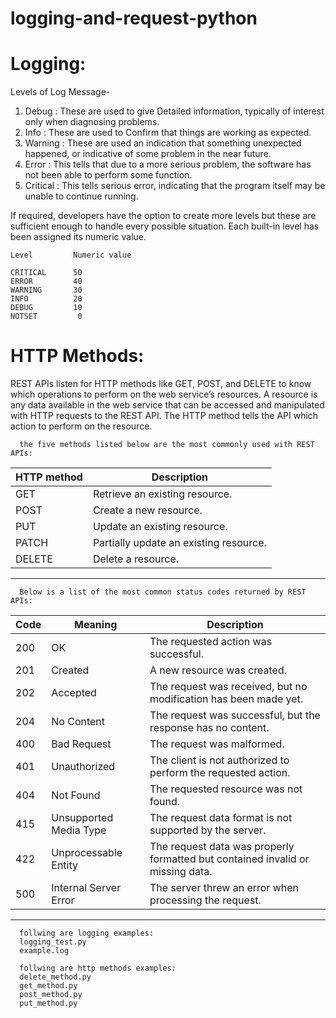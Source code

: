 # logging-and-request-python

# Logging:

Levels of Log Message-

1) Debug : These are used to give Detailed information, typically of interest only when diagnosing problems.
2) Info : These are used to Confirm that things are working as expected.
3) Warning : These are used an indication that something unexpected happened, or indicative of some problem in the near future.
4) Error : This tells that due to a more serious problem, the software has not been able to perform some function.
5) Critical : This tells serious error, indicating that the program itself may be unable to continue running.

If required, developers have the option to create more levels but these are sufficient enough to handle every possible situation.
Each built-in level has been assigned its numeric value.

  
    Level         Numeric value

    CRITICAL      50
    ERROR         40
    WARNING       30
    INFO          20
    DEBUG         10
    NOTSET         0
        

# HTTP Methods:
  REST APIs listen for HTTP methods like GET, POST, and DELETE to know which operations to perform
on the web service’s resources. A resource is any data available in the web service that can be
accessed and manipulated with HTTP requests to the REST API. The HTTP method tells the API which
action to perform on the resource.

      the five methods listed below are the most commonly used with REST APIs:
  
HTTP method     |    Description
----------------|-----------------------------------------
GET         	|  Retrieve an existing resource.
POST	        |  Create a new resource.
PUT	        |  Update an existing resource.
PATCH           |  Partially update an existing resource.
DELETE          |  Delete a resource.
----------------------------------------------------------
              


      Below is a list of the most common status codes returned by REST APIs:

   Code	  |   Meaning    	        |           Description
 ---------|-----------------------------|-----------------------------------------------------------------------------------
200	  |     OK	                |  	The requested action was successful.
201       |	   Created   	        |  	A new resource was created.
202	  |    Accepted	         	|  The request was received, but no modification has been made yet.
204       |	   No Content	       	|  The request was successful, but the response has no content.
400	  |    Bad Request	     	|  The request was malformed.
401	  |    Unauthorized	     	|  The client is not authorized to perform the requested action.
404	  |    Not Found	       	|  The requested resource was not found.
415	  |    Unsupported Media Type	|  The request data format is not supported by the server.	           
422	  |     Unprocessable Entity   	|  The request data was properly formatted but contained invalid or missing data.
500	  |   Internal Server Error   	|	The server threw an error when processing the request.
---------------------------------------------------------------------------------------------------------------------

      follwing are logging examples:
      logging_test.py
      example.log

      follwing are http methods examples:
      delete_method.py
      get_method.py
      post_method.py
      put_method.py
           
